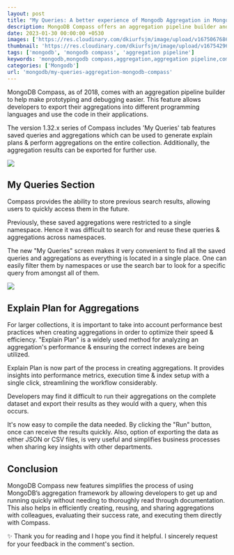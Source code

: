 ```yaml
---
layout: post
title: "My Queries: A better experience of Mongodb Aggregation in Mongodb Compass"
description: MongoDB Compass offers an aggregation pipeline builder and query saving features. Export aggregations, generate explain plans, and streamline debugging.
date: 2023-01-30 00:00:00 +0530
images: ['https://res.cloudinary.com/dkiurfsjm/image/upload/v1675067686/aggregation_g1ra8g.png']
thumbnail: 'https://res.cloudinary.com/dkiurfsjm/image/upload/v1675429691/MongoDB_jeatlj.jpg'
tags: ['mongodb', 'mongodb compass', 'aggregation pipeline']
keywords: 'mongodb,mongodb compass,aggregation,aggregation pipeline,compass,pipeline,queries'
categories: ['Mongodb']
url: 'mongodb/my-queries-aggregation-mongodb-compass'
---
```


MongoDB Compass, as of 2018, comes with an aggregation pipeline builder to help make prototyping and debugging easier. This feature allows developers to export their aggregations into different programming languages and use the code in their applications.

The version 1.32.x series of Compass includes 'My Queries' tab features saved queries and aggregations which can be used to generate explain plans & perform aggregations on the entire collection. Additionally, the aggregation results can be exported for further use.

![](https://res.cloudinary.com/dkiurfsjm/image/upload/v1675067686/myqueries_aukefs.png)

## My Queries Section

Compass provides the ability to store previous search results, allowing users to quickly access them in the future.

Previously, these saved aggregations were restricted to a single namespace. Hence it was difficult to search for and reuse these queries & aggregations across namespaces.

The new "My Queries" screen makes it very convenient to find all the saved queries and aggregations as everything is located in a single place. One can easily filter them by namespaces or use the search bar to look for a specific query from amongst all of them.

![](https://res.cloudinary.com/dkiurfsjm/image/upload/v1675067687/namespace_qda4bn.png)

## Explain Plan for Aggregations

For larger collections, it is important to take into account performance best practices when creating aggregations in order to optimize their speed & efficiency. "Explain Plan" is a widely used method for analyzing an aggregation's performance & ensuring the correct indexes are being utilized. 

Explain Plan is now part of the process in creating aggregations. It provides insights into performance metrics, execution time & index setup with a single click, streamlining the workflow considerably.

Developers may find it difficult to run their aggregations on the complete dataset and export their results as they would with a query, when this occurs.

It's now easy to compile the data needed. By clicking the "Run" button, once can receive the results quickly. Also, option of exporting the data as either JSON or CSV files, is very useful and simplifies business processes when sharing key insights with other departments.

## Conclusion

MongoDB Compass new features simplifies the process of using MongoDB’s aggregation framework by allowing developers to get up and running quickly without needing to thoroughly read through documentation. This also helps in efficiently creating, reusing, and sharing aggregations with colleagues, evaluating their success rate, and executing them directly with Compass.

✨ Thank you for reading and I hope you find it helpful. I sincerely request for your feedback in the comment's section.

